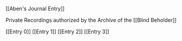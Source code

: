 [[Aben's Journal Entry]]

Private Recordings authorized by the Archive of the [[Blind Beholder]]

[[Entry 0]] 
[[Entry 1]] 
[[Entry 2]] 
[[Entry 3]] 
